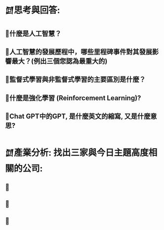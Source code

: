 # 𒇔思考與回答:
## 🔦什麼是人工智慧？

## 🔦人工智慧的發展歷程中，哪些里程碑事件對其發展影響最大？(例出三個您認為最重大的)

## 🔦監督式學習與非監督式學習的主要區別是什麼？

## 🔦什麼是強化學習 (Reinforcement Learning)?
 
## 🔦Chat GPT中的GPT, 是什麼英文的縮寫, 又是什麼意思? 

# 𒇔產業分析: 找出三家與今日主題高度相關的公司:
## 🔦

## 🔦

## 🔦

